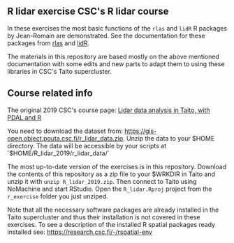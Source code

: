 ## R lidar exercise CSC's R lidar course
In these exercises the most basic functions of the `rlas` and `lidR` R packages by Jean-Romain are demonstrated. See the documentation for these packages from [rlas](https://cran.r-project.org/web/packages/rlas/index.html) and [lidR](https://github.com/Jean-Romain/lidR/wiki).

The materials in this repository are based mostly on the above mentioned documentation with some edits and new parts to adapt them to using these libraries in CSC's Taito supercluster.

## Course related info
The original 2019 CSC's course page: [Lidar data analysis in Taito, with PDAL and R](https://www.csc.fi/web/training/-/lidar-data-analysis-in-taito-with-pdal-and-r)


You need to download the dataset from: https://gis-open.object.pouta.csc.fi/r_lidar_data.zip. Unzip the data to your $HOME directory. The data will be accessible by your scripts at  `$HOME/R_lidar_2019/r_lidar_data/`

The most up-to-date version of the exercises is in this repository. Download the contents of this repository as a zip file to your $WRKDIR in Taito and unzip it with `unzip R_lidar_2019.zip`. Then connect to Taito using NoMachine and start RStudio. Open the `R_lidar.Rproj` project from the `r_exercise` folder you just unziped.

Note that all the necessary software packages are already installed in the Taito supercluster and thus their installation is not covered in these exercises. To see a description of the installed R spatial packages ready installed see: https://research.csc.fi/-/rspatial-env
